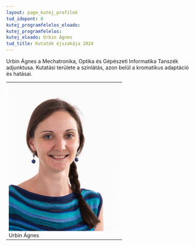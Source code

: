 ```yaml
---
layout: page_kutej_profilok
tud_idopont: 0
kutej_programfelelos_eloado: 
kutej_programfelelos: 
kutej_eloado: Urbin Ágnes
tud_title: Kutatók éjszakája 2024
---
```



Urbin Ágnes a Mechatronika, Optika és Gépészeti Informatika Tanszék adjunktusa. Kutatási területe a színlátás, azon belül a kromatikus adaptáció és hatásai.

 <table class="picture">
<tr>
<td>

<div class="gallery">
    <img src="images/urbin_agnes.png" max-width="250" max-height="200">
  <div class="desc">Urbin Ágnes</div>
</div>

</td>
</tr>
</table>
